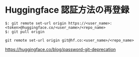 # Huggingface 認証方法の再登録

```
$: git remote set-url origin https://<user_name>:<token>@huggingface.co/<user_name>/<repo_name>
$: git pull origin
```

```
git remote set-url origin git@hf.co:<user_name>/<repo_name>
```

https://huggingface.co/blog/password-git-deprecation